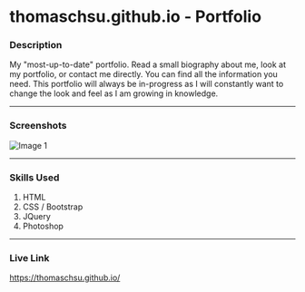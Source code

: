 # thomaschsu.github.io - Portfolio

### Description
My "most-up-to-date" portfolio. Read a small biography about me, look at my portfolio, or contact me directly. You can find all the information you need. This portfolio will always be in-progress as I will constantly want to change the look and feel as I am growing in knowledge.

- - -
### Screenshots
![Image 1](/images/image01.gif)

- - -

### Skills Used
1. HTML
2. CSS / Bootstrap
3. JQuery
4. Photoshop

- - - 
### Live Link
https://thomaschsu.github.io/
